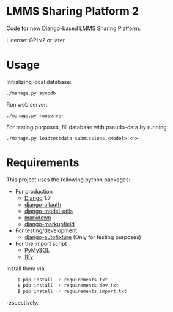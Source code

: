 LMMS Sharing Platform 2
========================

Code for new Django-based LMMS Sharing Platform.

License: GPLv2 or later


Usage
=====

Initializing local database:

    ./manage.py syncdb


Run web server:

    ./manage.py runserver


For testing purposes, fill database with pseudo-data by running

    ./manage.py loadtestdata submissions.<Model>:<n>


Requirements
============

This project uses the following python packages:

* For production
    * [Django] 1.7
    * [django-allauth]
    * [django-model-utils]
    * [markdown]
    * [django-markupfield]
* For testing/development
    * [django-autofixture][] (Only for testing purposes)
* For the import script
    * [PyMySQL]
    * [ftfy]

Install them via

```sh
    $ pip install -r requirements.txt
    $ pip install -r requirements.dev.txt
    $ pip install -r requirements.import.txt
```

respectively.

[django]: https://www.djangoproject.com/
[django-allauth]: https://github.com/pennersr/django-allauth
[django-model-utils]: https://github.com/carljm/django-model-utils/
[markdown]: https://pypi.python.org/pypi/Markdown]
[django-markupfield]: https://github.com/jamesturk/django-markupfield

[django-autofixture]: https://github.com/gregmuellegger/django-autofixture

[PyMySQL]: http://www.pymysql.org/
[ftfy]: https://github.com/LuminosoInsight/python-ftfy
